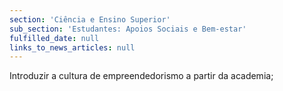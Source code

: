 ```yaml
---
section: 'Ciência e Ensino Superior'
sub_section: 'Estudantes: Apoios Sociais e Bem-estar'
fulfilled_date: null
links_to_news_articles: null
---
```


Introduzir a cultura de empreendedorismo a partir da academia;